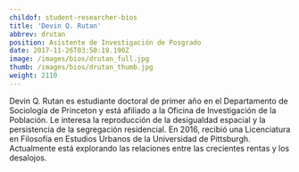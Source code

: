 ```yaml
---
childof: student-researcher-bios
title: 'Devin Q. Rutan'
abbrev: drutan
position: Asistente de Investigación de Posgrado
date: 2017-11-26T03:50:19.190Z
image: /images/bios/drutan_full.jpg
thumb: /images/bios/drutan_thumb.jpg
weight: 2110
---
```

Devin Q. Rutan es estudiante doctoral de primer año en el Departamento de Sociología de Princeton y está afiliado a la Oficina de Investigación de la Población. Le interesa la reproducción de la desigualdad espacial y la persistencia de la segregación residencial. En 2016, recibió una Licenciatura en Filosofía en Estudios Urbanos de la Universidad de Pittsburgh. Actualmente está explorando las relaciones entre las crecientes rentas y los desalojos.